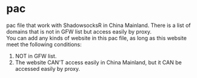 # pac

pac file that work with ShadowsocksR in China Mainland.
There is a list of domains that is not in GFW list but access easily by proxy.  
You can add any kinds of website in this pac file, as long as this website meet the following conditions:

1. NOT in GFW list.
2. The website CAN'T access easily in China Mainland, but it CAN be accessed easily by proxy.
